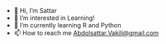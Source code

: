 - 👋 Hi, I’m Sattar
- 👀 I’m interested in Learning!
- 🌱 I’m currently learning R and Python
- 📫 How to reach me Abdolsattar.Vakili@gmail.com

<!---
sattar-iust/sattar-iust is a ✨ special ✨ repository because its `README.md` (this file) appears on your GitHub profile.
You can click the Preview link to take a look at your changes.
--->
